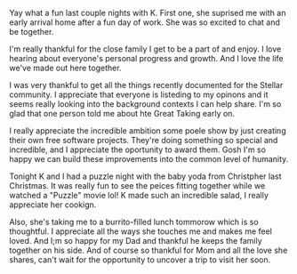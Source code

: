 Yay what a fun last couple nights with K. First one, she suprised me with an early arrival home after a fun day of work. She was so excited to chat and be together.

I'm really thankful for the close family I get to be a part of and enjoy. I love hearing about everyone's personal progress and growth. And I love the life we've made out here together.

I was very thankful to get all the things recently documented for the Stellar community. I appreciate that everyone is listeding to my opinons and it seems really looking into the background contexts I can help share. I'm so glad that one person told me about hte Great Taking early on.

I really appreciate the incredible ambition some poele show by just creating their own free software projects. They're doing something so special and incredible, and I appreciate the oportunity to award them. Gosh I'm so happy we can build these improvements into the common level of humanity.

Tonight K and I had a puzzle night with the baby yoda from Christpher last Christmas. It was really fun to see the peices fitting together while we watched a "Puzzle" movie lol! K made such an incredible salad, I really appreciate her cookign.

Also, she's taking me to a burrito-filled lunch tommorow which is so thoughtful. I appreciate all the ways she touches me and makes me feel loved. And I;m so happy for my Dad and thankful he keeps the family together on his side. And of course so thankful for Mom and all the love she shares, can't wait for the opportunity to uncover a trip to visit her soon.
